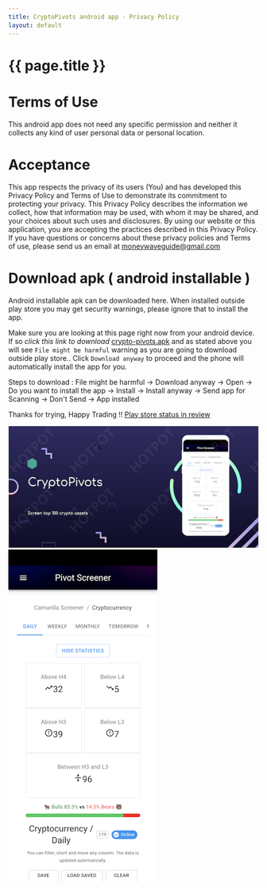 ```yaml
---
title: CryptoPivots android app - Privacy Policy
layout: default
---
```


# {{ page.title }}

# Terms of Use
This android app does not need any specific permission and neither it collects any kind of user personal data or personal location. 

# Acceptance
This app respects the privacy of its users (You) and has developed this Privacy Policy and Terms of Use to demonstrate its commitment to protecting your privacy. This Privacy Policy describes the information we collect, how that information may be used, with whom it may be shared, and your choices about such uses and disclosures. By using our website or this application, you are accepting the practices described in this Privacy Policy.
If you have questions or concerns about these privacy policies and Terms of use, please send us an email at <moneywaveguide@gmail.com>

# Download apk ( android installable )
Android installable apk can be downloaded here. When installed outside play store you may get security warnings, please ignore that to install the app.

Make sure you are looking at this page right now from your android device. If so *click this link to download* [crypto-pivots.apk](https://github.com/profitwave/profitwave.github.io/blob/main/apk/crypto-pivots.apk?raw=true) and as stated above you will see `File might be harmful` warning as you are going to download outside play store.. Click `Download anyway` to proceed and the phone will automatically install the app for you.

Steps to download : File might be harmful -> Download anyway -> Open -> Do you want to install the app -> Install -> Install anyway -> Send app for Scanning -> Don't Send -> App installed

Thanks for trying, Happy Trading !! [Play store status in review](https://play.google.com/store/apps/details?id=com.pivot.screener)

![info](apk/info-view.png) ![home](apk/home-page.png)
